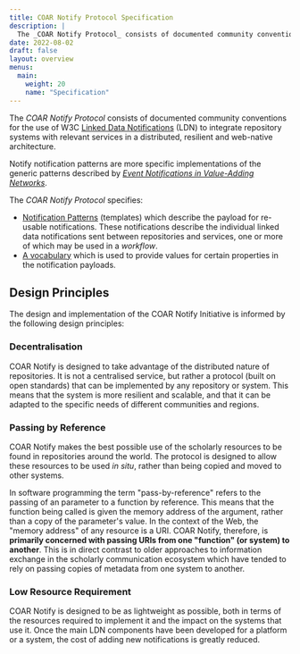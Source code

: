 ```yaml
---
title: COAR Notify Protocol Specification
description: |
  The _COAR Notify Protocol_ consists of documented community conventions for the use of W3C Linked Data Notifications (LDN) to integrate repository systems with relevant services in a distributed, resilient and web-native architecture.
date: 2022-08-02
draft: false
layout: overview
menus:
  main:
    weight: 20
    name: "Specification"
---
```


The _COAR Notify Protocol_ consists of documented community conventions for the use of W3C [Linked Data Notifications](https://www.w3.org/TR/2017/REC-ldn-20170502/) (LDN) to integrate repository systems with relevant services in a distributed, resilient and web-native architecture.

Notify notification patterns are more specific implementations of the generic patterns described by _[Event Notifications in Value-Adding Networks](https://www.eventnotifications.net)_.

The _COAR Notify Protocol_ specifies:

* [Notification Patterns](/specification/patterns/) (templates) which describe the payload for re-usable notifications. These notifications describe the individual linked data notifications sent between repositories and services, one or more of which may be used in a *workflow*.
* [A vocabulary](/specification/vocabulary/) which is used to provide values for certain properties in the notification payloads.


## Design Principles
The design and implementation of the COAR Notify Initiative is informed by the following design principles:

### Decentralisation
COAR Notify is designed to take advantage of the distributed nature of repositories. It is not a centralised service, but rather a protocol (built on open standards) that can be implemented by any repository or system. This means that the system is more resilient and scalable, and that it can be adapted to the specific needs of different communities and regions.

### Passing by Reference
COAR Notify makes the best possible use of the scholarly resources to be found in repositories around the world. The protocol is designed to allow these resources to be used _in situ_, rather than being copied and moved to other systems.

In software programming the term "pass-by-reference" refers to the passing of an parameter to a function by reference. This means that the function being called is given the memory address of the argument, rather than a copy of the parameter's value. In the context of the Web, the "memory address" of any resource is a URI. COAR Notify, therefore, is **primarily concerned with passing URIs from one "function" (or system) to another**. This is in direct contrast to older approaches to information exchange in the scholarly communication ecosystem which have tended to rely on passing copies of metadata from one system to another.

### Low Resource Requirement
COAR Notify is designed to be as lightweight as possible, both in terms of the resources required to implement it and the impact on the systems that use it. Once the main LDN components have been developed for a platform or a system, the cost of adding new notifications is greatly reduced.
